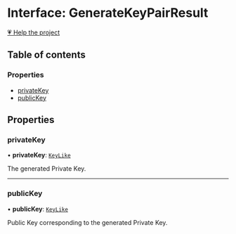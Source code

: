 # Interface: GenerateKeyPairResult

[💗 Help the project](https://github.com/sponsors/panva)

## Table of contents

### Properties

- [privateKey](key_generate_key_pair.GenerateKeyPairResult.md#privatekey)
- [publicKey](key_generate_key_pair.GenerateKeyPairResult.md#publickey)

## Properties

### privateKey

• **privateKey**: [`KeyLike`](../types/types.KeyLike.md)

The generated Private Key.

___

### publicKey

• **publicKey**: [`KeyLike`](../types/types.KeyLike.md)

Public Key corresponding to the generated Private Key.
